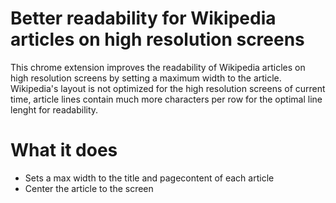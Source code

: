 # Better readability for Wikipedia articles on high resolution screens
This chrome extension improves the readability of Wikipedia articles on high resolution screens by setting a maximum width to the article. Wikipedia's layout is not optimized for the high resolution screens of current time, article lines contain much more characters per row for the optimal line lenght for readability.

# What it does
- Sets a max width to the title and pagecontent of each article
- Center the article to the screen